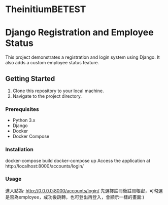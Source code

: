 # TheinitiumBETEST
# Django Registration and Employee Status

This project demonstrates a registration and login system using Django. It also adds a custom employee status feature.

## Getting Started

1. Clone this repository to your local machine.
2. Navigate to the project directory.

### Prerequisites

- Python 3.x
- Django
- Docker
- Docker Compose
  
### Installation

docker-compose build
docker-compose up
Access the application at http://localhost:8000/accounts/login/

### Usage

進入點為:
http://0.0.0.0:8000/accounts/login/
先選擇註冊後註冊帳密，可勾選是否為employee，成功後跳轉，也可登出再登入，會顯示一樣的畫面:)
